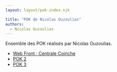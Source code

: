 ```yaml
---
layout: layout/pok-index.njk

title: "POK de Nicolas Ouzoulias"
authors:
  - Nicolas Ouzoulias
---
```


Ensemble des POK réalisés par Nicolas Ouzoulias.

* [Web Front : Centrale Coinche](./temps-1)
* [POK 2](./temps-2)
* [POK 3](./temps-3)

